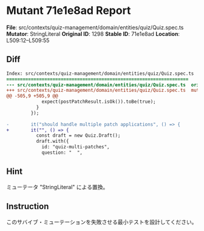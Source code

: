 # Mutant 71e1e8ad Report

**File**: src/contexts/quiz-management/domain/entities/quiz/Quiz.spec.ts
**Mutator**: StringLiteral
**Original ID**: 1298
**Stable ID**: 71e1e8ad
**Location**: L509:12–L509:55

## Diff

```diff
Index: src/contexts/quiz-management/domain/entities/quiz/Quiz.spec.ts
===================================================================
--- src/contexts/quiz-management/domain/entities/quiz/Quiz.spec.ts	original
+++ src/contexts/quiz-management/domain/entities/quiz/Quiz.spec.ts	mutated #1298
@@ -505,9 +505,9 @@
             expect(postPatchResult.isOk()).toBe(true);
           }
         });
 
-        it("should handle multiple patch applications", () => {
+        it("", () => {
           const draft = new Quiz.Draft();
           draft.with({
             id: "quiz-multi-patches",
             question: "  ",
```

## Hint

ミューテータ "StringLiteral" による置換。

## Instruction

このサバイブ・ミューテーションを失敗させる最小テストを設計してください。
